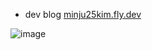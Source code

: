 - dev blog [minju25kim.fly.dev](https://minju25kim.fly.dev)

![image](https://github.com/minju25kim/minju25kim/assets/48757517/dfb400e8-9001-4a0e-93b3-8b4086bb3543)
